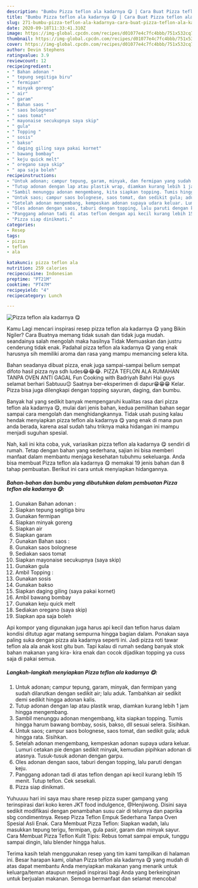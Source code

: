 ```yaml
---
description: "Bumbu Pizza teflon ala kadarnya 😋 | Cara Buat Pizza teflon ala kadarnya 😋 Yang Enak Dan Lezat"
title: "Bumbu Pizza teflon ala kadarnya 😋 | Cara Buat Pizza teflon ala kadarnya 😋 Yang Enak Dan Lezat"
slug: 271-bumbu-pizza-teflon-ala-kadarnya-cara-buat-pizza-teflon-ala-kadarnya-yang-enak-dan-lezat
date: 2020-09-18T11:33:41.310Z
image: https://img-global.cpcdn.com/recipes/d01077e4c7fc4bbb/751x532cq70/pizza-teflon-ala-kadarnya-😋-foto-resep-utama.jpg
thumbnail: https://img-global.cpcdn.com/recipes/d01077e4c7fc4bbb/751x532cq70/pizza-teflon-ala-kadarnya-😋-foto-resep-utama.jpg
cover: https://img-global.cpcdn.com/recipes/d01077e4c7fc4bbb/751x532cq70/pizza-teflon-ala-kadarnya-😋-foto-resep-utama.jpg
author: Devin Stephens
ratingvalue: 3.9
reviewcount: 12
recipeingredient:
- " Bahan adonan "
- " tepung segitiga biru"
- " fermipan"
- " minyak goreng"
- " air"
- " garam"
- " Bahan saos "
- " saos bolognese"
- " saos tomat"
- " mayonaise secukupnya saya skip"
- " gula"
- " Topping "
- " sosis"
- " bakso"
- " daging giling saya pakai kornet"
- " bawang bombay"
- " keju quick melt"
- " oregano saya skip"
- " apa saja boleh"
recipeinstructions:
- "Untuk adonan; campur tepung, garam, minyak, dan fermipan yang sudah dilarutkan dengan sedikit air; lalu aduk. Tambahkan air sedikit demi sedikit hingga adonan kalis."
- "Tutup adonan dengan lap atau plastik wrap, diamkan kurang lebih 1 jam hingga mengembang."
- "Sambil menunggu adonan mengembang, kita siapkan topping. Tumis hingga harum bawang bombay, sosis, bakso, dll sesuai selera. Sisihkan."
- "Untuk saos; campur saos bolognese, saos tomat, dan sedikit gula; aduk hingga rata. Sisihkan."
- "Setelah adonan mengembang, kempeskan adonan supaya udara keluar. Lumuri cetakan pie dengan sedikit minyak, kemudian pipihkan adonan di atasnya. Tusuk-tusuk adonan dengan garpu."
- "Oles adonan dengan saos, taburi dengan topping, lalu paruti dengan keju."
- "Panggang adonan tadi di atas teflon dengan api kecil kurang lebih 15 menit. Tutup teflon. Cek sesekali."
- "Pizza siap dinikmati."
categories:
- Resep
tags:
- pizza
- teflon
- ala

katakunci: pizza teflon ala 
nutrition: 259 calories
recipecuisine: Indonesian
preptime: "PT21M"
cooktime: "PT47M"
recipeyield: "4"
recipecategory: Lunch

---
```



![Pizza teflon ala kadarnya 😋](https://img-global.cpcdn.com/recipes/d01077e4c7fc4bbb/751x532cq70/pizza-teflon-ala-kadarnya-😋-foto-resep-utama.jpg)

Kamu Lagi mencari inspirasi resep pizza teflon ala kadarnya 😋 yang Bikin Ngiler? Cara Buatnya memang tidak susah dan tidak juga mudah. seandainya salah mengolah maka hasilnya Tidak Memuaskan dan justru cenderung tidak enak. Padahal pizza teflon ala kadarnya 😋 yang enak harusnya sih memiliki aroma dan rasa yang mampu memancing selera kita.

Bahan seadanya dibuat pizza, enak juga sampai-sampai belium sempat difoto hasil pizza nya sdh ludes😂😂😂. PIZZA TEFLON ALA RUMAHAN TANPA OVEN ANTI GAGAL Fun Cooking with Badriyah Bahri Hai guys selamat berhari Sabtuuu😉 Saatnya ber-eksperimen di dapur😁😁😁 Kelar. Pizza bisa juga dilengkapi dengan topping sayuran, daging, dan bumbu.

Banyak hal yang sedikit banyak mempengaruhi kualitas rasa dari pizza teflon ala kadarnya 😋, mulai dari jenis bahan, kedua pemilihan bahan segar sampai cara mengolah dan menghidangkannya. Tidak usah pusing kalau hendak menyiapkan pizza teflon ala kadarnya 😋 yang enak di mana pun anda berada, karena asal sudah tahu triknya maka hidangan ini mampu menjadi suguhan spesial.


Nah, kali ini kita coba, yuk, variasikan pizza teflon ala kadarnya 😋 sendiri di rumah. Tetap dengan bahan yang sederhana, sajian ini bisa memberi manfaat dalam membantu menjaga kesehatan tubuhmu sekeluarga. Anda bisa membuat Pizza teflon ala kadarnya 😋 memakai 19 jenis bahan dan 8 tahap pembuatan. Berikut ini cara untuk menyiapkan hidangannya.

<!--inarticleads1-->

##### Bahan-bahan dan bumbu yang dibutuhkan dalam pembuatan Pizza teflon ala kadarnya 😋:

1. Gunakan  Bahan adonan :
1. Siapkan  tepung segitiga biru
1. Gunakan  fermipan
1. Siapkan  minyak goreng
1. Siapkan  air
1. Siapkan  garam
1. Gunakan  Bahan saos :
1. Gunakan  saos bolognese
1. Sediakan  saos tomat
1. Siapkan  mayonaise secukupnya (saya skip)
1. Gunakan  gula
1. Ambil  Topping :
1. Gunakan  sosis
1. Gunakan  bakso
1. Siapkan  daging giling (saya pakai kornet)
1. Ambil  bawang bombay
1. Gunakan  keju quick melt
1. Sediakan  oregano (saya skip)
1. Siapkan  apa saja boleh


Api kompor yang digunakan juga harus api kecil dan teflon harus dalam kondisi ditutup agar matang sempurna hingga bagian dalam. Ponakan saya paling suka dengan pizza ala kadarnya seperti ini. Jadi pizza roti tawar teflon ala ala anak kost gitu bun. Tapi kalau di rumah sedang banyak stok bahan makanan yang kira- kira enak dan cocok dijadikan topping ya cuss saja di pakai semua. 

<!--inarticleads2-->

##### Langkah-langkah menyiapkan Pizza teflon ala kadarnya 😋:

1. Untuk adonan; campur tepung, garam, minyak, dan fermipan yang sudah dilarutkan dengan sedikit air; lalu aduk. Tambahkan air sedikit demi sedikit hingga adonan kalis.
1. Tutup adonan dengan lap atau plastik wrap, diamkan kurang lebih 1 jam hingga mengembang.
1. Sambil menunggu adonan mengembang, kita siapkan topping. Tumis hingga harum bawang bombay, sosis, bakso, dll sesuai selera. Sisihkan.
1. Untuk saos; campur saos bolognese, saos tomat, dan sedikit gula; aduk hingga rata. Sisihkan.
1. Setelah adonan mengembang, kempeskan adonan supaya udara keluar. Lumuri cetakan pie dengan sedikit minyak, kemudian pipihkan adonan di atasnya. Tusuk-tusuk adonan dengan garpu.
1. Oles adonan dengan saos, taburi dengan topping, lalu paruti dengan keju.
1. Panggang adonan tadi di atas teflon dengan api kecil kurang lebih 15 menit. Tutup teflon. Cek sesekali.
1. Pizza siap dinikmati.


Yuhuuuu hari ini saya mau share resep pizza super gampang yang terinspirasi dari koko keren JKT food indulgence, @Henjiwong. Disini saya sedikit modifikasi dengan penambahan susu cair di telurnya dan paprika sbg condimentnya. Resep Pizza Teflon Empuk Sederhana Tanpa Oven Spesial Asli Enak. Cara Membuat Pizza Teflon: Siapkan wadah, lalu masukkan tepung terigu, fermipan, gula pasir, garam dan minyak sayur. Cara Membuat Pizza Teflon Kulit Tipis: Rebus tomat sampai empuk, tunggu sampai dingin, lalu blender hingga halus. 

Terima kasih telah menggunakan resep yang tim kami tampilkan di halaman ini. Besar harapan kami, olahan Pizza teflon ala kadarnya 😋 yang mudah di atas dapat membantu Anda menyiapkan makanan yang menarik untuk keluarga/teman ataupun menjadi inspirasi bagi Anda yang berkeinginan untuk berjualan makanan. Semoga bermanfaat dan selamat mencoba!
